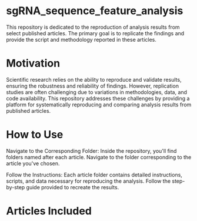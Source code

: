 # sgRNA_sequence_feature_analysis

This repository is dedicated to the reproduction of analysis results from select published articles. The primary goal is to replicate the findings and provide the script and methodology reported in these articles.

# Motivation
Scientific research relies on the ability to reproduce and validate results, ensuring the robustness and reliability of findings. However, replication studies are often challenging due to variations in methodologies, data, and code availability. This repository addresses these challenges by providing a platform for systematically reproducing and comparing analysis results from published articles.

# How to Use
Navigate to the Corresponding Folder: Inside the repository, you'll find folders named after each article. Navigate to the folder corresponding to the article you've chosen.

Follow the Instructions: Each article folder contains detailed instructions, scripts, and data necessary for reproducing the analysis. Follow the step-by-step guide provided to recreate the results.

# Articles Included
